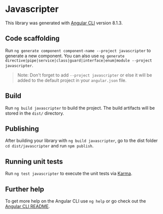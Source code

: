 # Javascripter

This library was generated with [Angular CLI](https://github.com/angular/angular-cli) version 8.1.3.

## Code scaffolding

Run `ng generate component component-name --project javascripter` to generate a new component. You can also use `ng generate directive|pipe|service|class|guard|interface|enum|module --project javascripter`.
> Note: Don't forget to add `--project javascripter` or else it will be added to the default project in your `angular.json` file. 

## Build

Run `ng build javascripter` to build the project. The build artifacts will be stored in the `dist/` directory.

## Publishing

After building your library with `ng build javascripter`, go to the dist folder `cd dist/javascripter` and run `npm publish`.

## Running unit tests

Run `ng test javascripter` to execute the unit tests via [Karma](https://karma-runner.github.io).

## Further help

To get more help on the Angular CLI use `ng help` or go check out the [Angular CLI README](https://github.com/angular/angular-cli/blob/master/README.md).
